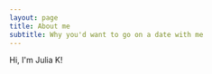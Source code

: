 ```yaml
---
layout: page
title: About me
subtitle: Why you'd want to go on a date with me
---
```


Hi, I'm Julia K!
